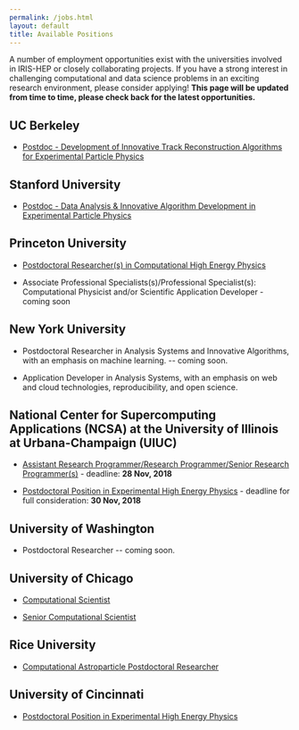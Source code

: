```yaml
---
permalink: /jobs.html
layout: default
title: Available Positions
---
```


 A number of employment opportunities exist with the universities involved in IRIS-HEP or closely collaborating projects. If you have a strong interest in challenging computational and data science problems in an exciting research environment, please consider applying! **This page will be updated from time to time, please check back for the latest opportunities.**

## UC Berkeley
  * [Postdoc - Development of Innovative Track Reconstruction Algorithms for Experimental Particle Physics](http://inspirehep.net/record/1694661)

## Stanford University

  * [Postdoc - Data Analysis & Innovative Algorithm Development in Experimental Particle Physics](https://academicjobsonline.org/ajo/jobs/12036)

## Princeton University

  * [Postdoctoral Researcher(s) in Computational High Energy Physics](https://puwebp.princeton.edu/AcadHire/apply/application.xhtml?listingId=9181)

  * Associate Professional Specialists(s)/Professional Specialist(s): Computational Physicist and/or Scientific Application Developer - coming soon

## New York University

   * Postdoctoral Researcher in Analysis Systems and Innovative Algorithms, with an emphasis on machine learning. -- coming soon.

   * Application Developer in Analysis Systems, with an emphasis on web and cloud technologies, reproducibility, and open science.

## National Center for Supercomputing Applications (NCSA) at the University of Illinois at Urbana-Champaign (UIUC)

  * [Assistant Research Programmer/Research Programmer/Senior Research Programmer(s)](https://jobs.illinois.edu/academic-job-board/job-details?jobID=93366) - deadline: **28 Nov, 2018**

  * [Postdoctoral Position in Experimental High Energy Physics](/assets/pdf/20181025_Illinois_postdoc_ad.pdf) - deadline for full consideration: **30 Nov, 2018**

## University of Washington

  * Postdoctoral Researcher -- coming soon.

## University of Chicago

  * [Computational Scientist](https://uchicago.wd5.myworkdayjobs.com/en-US/External/job/Hyde-Park-Campus/Computational-Scientist_JR03087?source=JobTarget&utm_source=JobTarget&utm_medium=Inside+Higher+Ed&utm_campaign=Computational+Scientist+(JR03087)&_jtochash=XlQGPnizKrLLsqmEt52lA&_jtocprof=4z7cZ9jq5JKKGnm55fE6krJqAiZYLAC8)

  * [Senior Computational Scientist](https://uchicago.wd5.myworkdayjobs.com/en-US/External/job/Hyde-Park-Campus/Senior-Computational-Scientist_JR03135?source=JobTarget&utm_source=JobTarget&utm_medium=Inside+Higher+Ed&utm_campaign=Computational+Scientist+(JR03087)&_jtochash=XlQGPnizKrLLsqmEt52lA&_jtocprof=4z7cZ9jq5JKKGnm55fE6krJqAiZYLAC8)

## Rice University

  * [Computational Astroparticle Postdoctoral Researcher](http://jobs.rice.edu/postings/17084)

## University of Cincinnati

  * [Postdoctoral Position in Experimental High Energy Physics](/assets/pdf/20181019-Cincinnati-postdoc.pdf)
